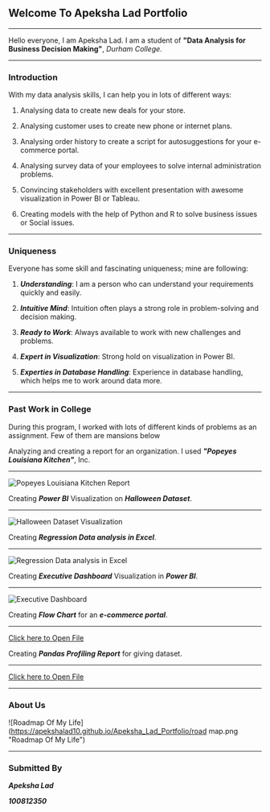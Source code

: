 ## Welcome To Apeksha Lad Portfolio
---

Hello everyone, I am Apeksha Lad. I am a student of **"Data Analysis for Business Decision Making"**, _Durham College_.

---
### Introduction


With my data analysis skills, I can help you in lots of different ways:

  1. Analysing data to create new deals for your store.

  2. Analysing customer uses to create new phone or internet plans.

  3. Analysing order history to create a script for autosuggestions for your e-commerce portal.

  4. Analysing survey data of your employees to solve internal administration problems.

  5. Convincing stakeholders with excellent presentation with awesome visualization in Power BI or Tableau. 

  6. Creating models with the help of Python and R to solve business issues or Social issues.


---

### Uniqueness 


Everyone has some skill and fascinating uniqueness; mine are following:

  1. **_Understanding_**: I am a person who can understand your requirements quickly and easily.
  
  2. **_Intuitive Mind_**: Intuition often plays a strong role in problem-solving and decision making.
  
  3. **_Ready to Work_**: Always available to work with new challenges and problems.
  
  4. **_Expert in Visualization_**: Strong hold on visualization in Power BI.

  5. **_Experties in Database Handling_**: Experience in database handling, which helps me to work around data more.


---

### Past Work in College


During this program, I worked with lots of different kinds of problems as an assignment. Few of them are mansions below 

Analyzing and creating a report for an organization. I used _**"Popeyes Louisiana Kitchen"**_, Inc. 
___

![Popeyes Louisiana Kitchen Report](https://apekshalad10.github.io/Apeksha_Lad_Portfolio/1.png "Popeyes Louisiana Kitchen")

Creating **_Power BI_** Visualization on **_Halloween Dataset_**. 
___

![Halloween Dataset Visualization](https://apekshalad10.github.io/Apeksha_Lad_Portfolio/2.png "Halloween Dataset Visualization")

Creating _**Regression Data analysis in Excel**_. 
___

![Regression Data analysis in Excel](https://apekshalad10.github.io/Apeksha_Lad_Portfolio/3.png "Regression Data analysis in Excel")

Creating **_Executive Dashboard_** Visualization in **_Power BI_**.
___

![Executive Dashboard](https://apekshalad10.github.io/Apeksha_Lad_Portfolio/4.png "Executive Dashboard")

Creating **_Flow Chart_** for an **_e-commerce portal_**. 
___

[Click here to Open File](https://apekshalad10.github.io/Apeksha_Lad_Portfolio/5.pdf)

Creating **_Pandas Profiling Report_** for giving dataset. 
___

[Click here to Open File](https://apekshalad10.github.io/Apeksha_Lad_Portfolio/6.html)

---
### About Us

![Roadmap Of My Life](https://apekshalad10.github.io/Apeksha_Lad_Portfolio/road map.png "Roadmap Of My Life")

---
### Submitted By

_**Apeksha Lad**_

_**100812350**_

